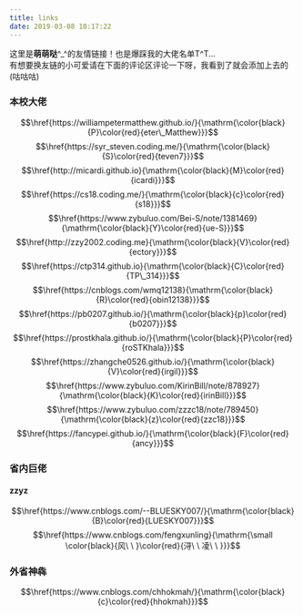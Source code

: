 ```yaml
---
title: links
date: 2019-03-08 10:17:22
---
```

这里是**萌萌哒**^_^的友情链接！也是爆踩我的大佬名单T^T...  
有想要换友链的小可爱请在下面的评论区评论一下呀，我看到了就会添加上去的(咕咕咕)
### 本校大佬
$$\href{https://williampetermatthew.github.io/}{\mathrm{\color{black}{P}\color{red}{eter\_Matthew}}}$$
$$\href{https://syr_steven.coding.me/}{\mathrm{\color{black}{S}\color{red}{teven7}}}$$
$$\href{http://micardi.github.io}{\mathrm{\color{black}{M}\color{red}{icardi}}}$$
$$\href{https://cs18.coding.me/}{\mathrm{\color{black}{c}\color{red}{s18}}}$$
$$\href{https://www.zybuluo.com/Bei-S/note/1381469}{\mathrm{\color{black}{Y}\color{red}{ue-S}}}$$
$$\href{http://zzy2002.coding.me}{\mathrm{\color{black}{V}\color{red}{ectory}}}$$
$$\href{https://ctp314.github.io}{\mathrm{\color{black}{C}\color{red}{TP\_314}}}$$
$$\href{https://cnblogs.com/wmq12138}{\mathrm{\color{black}{R}\color{red}{obin12138}}}$$
$$\href{https://pb0207.github.io/}{\mathrm{\color{black}{p}\color{red}{b0207}}}$$
$$\href{https://prostkhala.github.io/}{\mathrm{\color{black}{P}\color{red}{roSTKhala}}}$$
$$\href{https://zhangche0526.github.io/}{\mathrm{\color{black}{V}\color{red}{irgil}}}$$
$$\href{https://www.zybuluo.com/KirinBill/note/878927}{\mathrm{\color{black}{K}\color{red}{irinBill}}}$$ 
$$\href{https://www.zybuluo.com/zzzc18/note/789450}{\mathrm{\color{black}{z}\color{red}{zzc18}}}$$
$$\href{https://fancypei.github.io/}{\mathrm{\color{black}{F}\color{red}{ancy}}}$$
### 省内巨佬
#### zzyz
$$\href{https://www.cnblogs.com/--BLUESKY007/}{\mathrm{\color{black}{B}\color{red}{LUESKY007}}}$$
$$\href{https://www.cnblogs.com/fengxunling}{\mathrm{\small \color{black}{风\ \ }\color{red}{浔\ \ 凌\ \ }}}$$

### 外省神犇
$$\href{https://www.cnblogs.com/chhokmah/}{\mathrm{\color{black}{c}\color{red}{hhokmah}}}$$ 